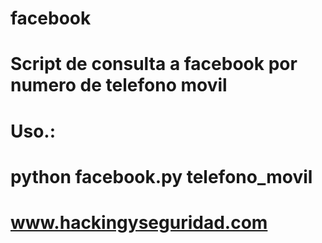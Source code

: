 # facebook

# Script de consulta a facebook por numero de telefono movil

# Uso.: 

# python facebook.py telefono_movil

# www.hackingyseguridad.com

